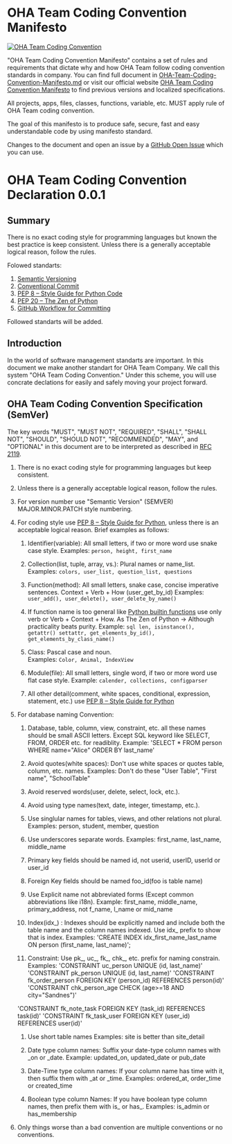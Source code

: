 # OHA Team Coding Convention Manifesto

[![OHA Team Coding Convention](https://img.shields.io/badge/OHA%20Team%20Coding%20Convention-0.1.0-green)](https://github.com/oha-organization/OHA-Team-Coding-Convention-Manifesto/)

"OHA Team Coding Convention Manifesto" contains a set of rules and requirements that dictate why and how OHA Team follow coding convention standards in company. You can find full document in [OHA-Team-Coding-Convention-Manifesto.md](./README.md) or visit our official website [OHA Team Coding Convention Manifesto](https://ohateam.org/coding-convention-manifesto.com) to find previous versions and localized specifications.

All projects, apps, files, classes, functions, variable, etc. MUST apply rule of OHA Team coding convention.

The goal of this manifesto is to produce safe, secure, fast and easy understandable code by using manifesto standard. 

Changes to the document and open an issue by a [GitHub Open Issue](https://github.com/oha-organization/OHA-Team-Coding-Convention-Manifesto/issues) which you can use.


OHA Team Coding Convention Declaration 0.0.1
============================================

Summary
-------

There is no exact coding style for programming languages but known the best practice is keep consistent.
Unless there is a generally acceptable logical reason, follow the rules.

Folowed standarts:

1. [Semantic Versioning](https://semver.org/)
1. [Conventional Commit](https://www.conventionalcommits.org/)
1. [PEP 8 – Style Guide for Python Code](https://peps.python.org/pep-0008/)
1. [PEP 20 – The Zen of Python](https://peps.python.org/pep-0020/)
1. [GitHub Workflow for Committing](https://docs.github.com/en/actions/using-workflows)

Followed standarts will be added.

Introduction
------------

In the world of software management standarts are important.
In this document we make another standart for OHA Team Company.
We call this system "OHA Team Coding Convention." Under this scheme,
you will use concrate declations for easily and safely moving your project forward.

OHA Team Coding Convention Specification (SemVer)
-------------------------------------------------

The key words "MUST", "MUST NOT", "REQUIRED", "SHALL", "SHALL NOT", "SHOULD",
"SHOULD NOT", "RECOMMENDED", "MAY", and "OPTIONAL" in this document are to be
interpreted as described in [RFC 2119](https://tools.ietf.org/html/rfc2119).

1. There is no exact coding style for programming languages but keep consistent.

1. Unless there is a generally acceptable logical reason, follow the rules.

1. For version number use "Semantic Version" (SEMVER) MAJOR.MINOR.PATCH style numbering.

1. For coding style use [PEP 8 – Style Guide for Python](https://peps.python.org/pep-0008/),
unless there is an acceptable logical reason. Brief examples as follows:

      1. Identifier(variable): All small letters, if two or more word use snake case style.
      Examples: ```person, height, first_name```

      1. Collection(list, tuple, array, vs.): Plural names or name_list.
      Examples: ```colors, user_list, question_list, questions```

      1. Function(method): All small letters, snake case, concise imperative sentences.
      Context + Verb + How (user_get_by_id)
      Examples: ```user_add(), user_delete(), user_delete_by_name()```
      
      1. If function name is too general like [Python builtin functions](https://docs.python.org/3/library/functions.html)
      use only verb or Verb + Context + How. As The Zen of Python -> Although practicality beats purity.
      Example:
      ```sql len, isinstance(), getattr() settattr, get_elements_by_id(), get_elements_by_class_name() ```
      
      1. Class: Pascal case and noun.     
      Examples: ```Color, Animal, IndexView```
      
      1. Module(file): All small letters, single word, if two or more word use flat case style.
      Example: ```calender, collections, configparser```
      
      1. All other detail(comment, white spaces, conditional, expression, statement, etc.) use
      [PEP 8 – Style Guide for Python](https://peps.python.org/pep-0008/)


1. For database naming Convention:

      1. Database, table, column, view, constraint, etc. all these names should be small ASCII letters.
      Except SQL keyword like SELECT, FROM, ORDER etc. for readiblity.
      Example: 'SELECT * FROM person WHERE name="Alice" ORDER BY last_name'
      
      1. Avoid quotes(white spaces): Don't use white spaces or quotes table, column, etc. names.
      Examples: Don't do these "User Table", "First name", "SchoolTable"
      
      1. Avoid reserved words(user, delete, select, lock, etc.).
      
      1. Avoid using type names(text, date, integer, timestamp, etc.).

      1. Use singlular names for tables, views, and other relations not plural.
      Examples: person, student, member, question

      1. Use underscores separate words.
      Examples: first_name, last_name, middle_name
      
      1. Primary key fields should be named id, not userid, userID, userId or user_id
      
      1. Foreign Key fields should be named foo_id(foo is table name)

      1. Use Explicit name not abbreviated forms (Except common abbreviations like i18n).
      Example: first_name, middle_name, primary_address, not f_name, l_name or mid_name
      
      1. Index(idx_) : Indexes should be explicitly named and include both the table name and the column names indexed.
      Use idx_ prefix to show that is index.
      Examples: 'CREATE INDEX idx_first_name_last_name ON person (first_name, last_name)';
      
      1. Constraint: Use pk_, uc_, fk_, chk_, etc. prefix for naming constrain.
      Examples: 
      'CONSTRAINT uc_person UNIQUE (id, last_name)'
      'CONSTRAINT pk_person UNIQUE (id, last_name)'
      'CONSTRAINT fk_order_person FOREIGN KEY (person_id) REFERENCES person(id)'
      'CONSTRAINT chk_person_age CHECK (age>=18 AND city="Sandnes")'
      
      'CONSTRAINT fk_note_task FOREIGN KEY (task_id) REFERENCES task(id)'
      'CONSTRAINT fk_task_user FOREIGN KEY (user_id) REFERENCES user(id)'
      
      1. Use short table names
      Examples: site is better than site_detail
      
      1. Date type column names: Suffix your date-type column names with _on or _date.
      Example: updated_on, updated_date or pub_date
      
      1. Date-Time type column names: If your column name has time with it, then suffix them with _at or _time.
      Examples: ordered_at, order_time or created_time
      
      1. Boolean type column Names: If you have boolean type column names, then prefix them with is_ or has_.
      Examples: is_admin or has_membership

1. Only things worse than a bad convention are multiple conventions or no conventions. 
